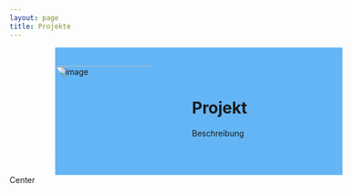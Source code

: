 ```yaml
---
layout: page
title: Projekte
---
```


<style>
img {
  width: 14rem;
  display: block;
  max-height: 10rem;
  clip-path: polygon(75% 0%, 100% 50%, 75% 100%, 0% 100%, 25% 50%, 0% 0%);
}
  
.card {
  background: #64B5F6;
  width: 100%;
  min-height: 14rem;
  position: relative;
  margin-left: 5rem
}
  
.row {
  display: flex;
  align-items: center;
}

.card_image {
  margin-left: 0;
}
  
.card_details {
  margin: 1rem;
}
</style>

<div class="container">
  <div class="card row">
    <div class="card_image">
      <img src="https://via.placeholder.com/100" alt="image">
    </div>
    <div class="card_details">
      <h1>Projekt</h1>
      <p>
        Beschreibung
      </p>
    </div>
  </div>
</div>


<div class="o-grid__col--center">
  Center
</div>
